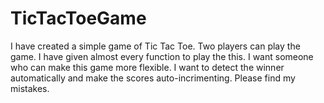 # TicTacToeGame
I have created a simple game of Tic Tac Toe. Two players can play the game. I have given almost every function to play the this.
I want someone who can make this game more flexible. I want to detect the winner automatically and make the scores auto-incrimenting.
Please find my mistakes.
